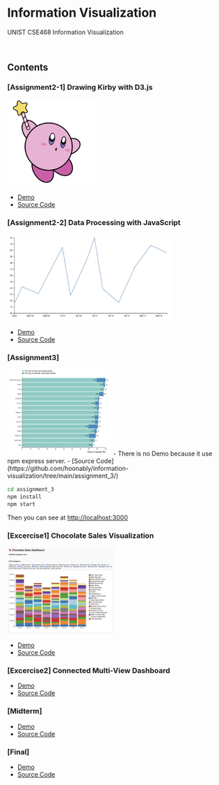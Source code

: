 # Information Visualization
UNIST CSE468 Information Visualization

<br>

## Contents

### [Assignment2-1] Drawing Kirby with D3.js
<img src = "assignment_2/1-1/kirby.png" height="200"/>

- [Demo](https://hoonably.github.io/information-visualization/assignment_2/1-1/assignment1-1)  
- [Source Code](https://github.com/hoonably/information-visualization/tree/main/assignment_2/1-1/)


### [Assignment2-2] Data Processing with JavaScript 
<img src = "assignment_2/1-2/1-2.png" height="200"/>

- [Demo](https://hoonably.github.io/information-visualization/assignment_2/1-2/assignment1-2)
- [Source Code](https://github.com/hoonably/information-visualization/tree/main/assignment_2/1-2/)
  
### [Assignment3]
<img src = "assignment_3/3.png" height="200"/>
- There is no Demo because it use npm express server.
- [Source Code](https://github.com/hoonably/information-visualization/tree/main/assignment_3/)

```bash
cd assignment_3
npm install
npm start
```
Then you can see  at [http://localhost:3000](http://localhost:3000)

### [Excercise1] Chocolate Sales Visualization 
<img src = "excercise_1/chocolate.png" height="200"/>

- [Demo](https://hoonably.github.io/information-visualization/excercise_1/)
- [Source Code](https://github.com/hoonably/information-visualization/tree/main/excercise_1/)

### [Excercise2] Connected Multi-View Dashboard
- [Demo](https://hoonably.github.io/information-visualization/excercise_2/)
- [Source Code](https://github.com/hoonably/information-visualization/tree/main/excercise_2/)

### [Midterm] 
- [Demo]()
- [Source Code]()
  
### [Final] 
- [Demo]()
- [Source Code]()
